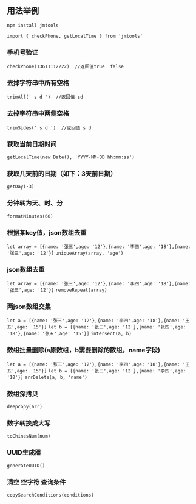 ## 用法举例
`npm install jmtools`  

`import { checkPhone, getLocalTime } from 'jmtools'`

### 手机号验证

`checkPhone(13611112222)  //返回值true  false`

### 去掉字符串中所有空格

`trimAll(' s d ')  //返回值 sd`

### 去掉字符串中两侧空格

`trimSides(' s d ')  //返回值 s d`

### 获取当前日期时间

`getLocalTime(new Date(), 'YYYY-MM-DD hh:mm:ss')`

### 获取几天前的日期（如下：3天前日期）

`getDay(-3)`

### 分钟转为天、时、分

`formatMinutes(60)`

### 根据某key值，json数组去重

`let array = [{name: '张三',age: '12'},{name: '李四',age: '18'},{name: '张三',age: '12'}]`
`uniqueArray(array, 'age')`

### json数组去重

`let array = [{name: '张三',age: '12'},{name: '李四',age: '18'},{name: '张三',age: '12'}]`
`removeRepeat(array)`

### 两json数组交集

`let a = [{name: '张三',age: '12'},{name: '李四',age: '18'},{name: '王五',age: '15'}]`
`let b = [{name: '张三',age: '12'},{name: '张四',age: '18'},{name: '张五',age: '15'}]`
`intersect(a, b)`

### 数组批量删除(a原数组，b需要删除的数组，name字段)

`let a = [{name: '张三',age: '12'},{name: '李四',age: '18'},{name: '王五',age: '15'}]`
`let b = [{name: '张三',age: '12'},{name: '李四',age: '18'}]`
`arrDelete(a, b, 'name')`

### 数组深拷贝

`deepcopy(arr)`

### 数字转换成大写

`toChinesNum(num)`

### UUID生成器

`generateUUID()`

### 清空 空字符 查询条件

`copySearchConditions(conditions)`
